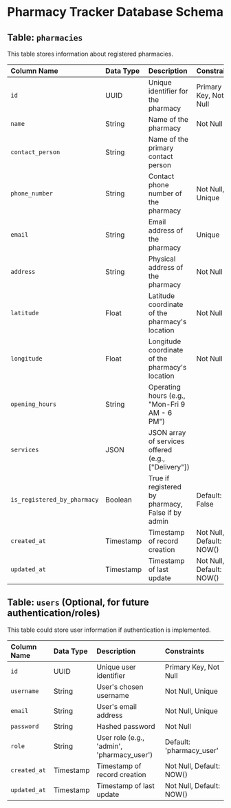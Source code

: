 # Pharmacy Tracker Database Schema

## Table: `pharmacies`

This table stores information about registered pharmacies.

| Column Name           | Data Type | Description                                        | Constraints           |
| :-------------------- | :-------- | :------------------------------------------------- | :-------------------- |
| `id`                  | UUID      | Unique identifier for the pharmacy                 | Primary Key, Not Null |
| `name`                | String    | Name of the pharmacy                               | Not Null              |
| `contact_person`      | String    | Name of the primary contact person                 |                       |
| `phone_number`        | String    | Contact phone number of the pharmacy               | Not Null, Unique      |
| `email`               | String    | Email address of the pharmacy                      | Unique                |
| `address`             | String    | Physical address of the pharmacy                   | Not Null              |
| `latitude`            | Float     | Latitude coordinate of the pharmacy's location     | Not Null              |
| `longitude`           | Float     | Longitude coordinate of the pharmacy's location    | Not Null              |
| `opening_hours`       | String    | Operating hours (e.g., "Mon-Fri 9 AM - 6 PM")    |                       |
| `services`            | JSON      | JSON array of services offered (e.g., ["Delivery"]) |                       |
| `is_registered_by_pharmacy` | Boolean   | True if registered by pharmacy, False if by admin  | Default: False        |
| `created_at`          | Timestamp | Timestamp of record creation                       | Not Null, Default: NOW() |
| `updated_at`          | Timestamp | Timestamp of last update                           | Not Null, Default: NOW() |

## Table: `users` (Optional, for future authentication/roles)

This table could store user information if authentication is implemented.

| Column Name | Data Type | Description             | Constraints           |
| :---------- | :-------- | :---------------------- | :-------------------- |
| `id`        | UUID      | Unique user identifier  | Primary Key, Not Null |
| `username`  | String    | User's chosen username  | Not Null, Unique      |
| `email`     | String    | User's email address    | Not Null, Unique      |
| `password`  | String    | Hashed password         | Not Null              |
| `role`      | String    | User role (e.g., 'admin', 'pharmacy_user') | Default: 'pharmacy_user' |
| `created_at`| Timestamp | Timestamp of record creation | Not Null, Default: NOW() |
| `updated_at`| Timestamp | Timestamp of last update | Not Null, Default: NOW() |